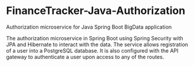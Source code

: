 # FinanceTracker-Java-Authorization
Authorization microservice for Java Spring Boot BigData application

The authorization microservice in Spring Boot using Spring Security with JPA and Hibernate to interact with the data. 
The service allows registration of a user into a PostgreSQL database. It is also configured with the API gateway to authenticate a user
upon access to any of the routes.
